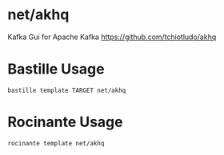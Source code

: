# net/akhq
Kafka Gui for Apache Kafka
https://github.com/tchiotludo/akhq

# Bastille Usage
```shell
bastille template TARGET net/akhq
```

# Rocinante Usage
```shell
rocinante template net/akhq
```
